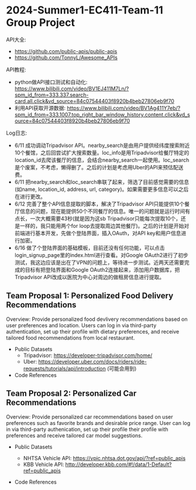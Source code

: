 2024-Summer1-EC411-Team-11 Group Project
=========================================
API大全:
- https://github.com/public-apis/public-apis
- https://github.com/TonnyL/Awesome_APIs

API教程:
- python做API接口测试和自动化: https://www.bilibili.com/video/BV1EJ411M7Ln/?spm_id_from=333.337.search-card.all.click&vd_source=84c07544403f8920b4beb27806eb9f70
- 利用API获取开源数据: https://www.bilibili.com/video/BV1Ag411Y7eb/?spm_id_from=333.1007.top_right_bar_window_history.content.click&vd_source=84c07544403f8920b4beb27806eb9f70

Log日志:
- 6/11 成功调动Tripadvisor API。nearby_search是由用户提供经纬度搜索附近10个餐馆，之后回尝试扩大搜索数量。loc_info是用Tripadvisor给餐厅特定的location_id去爬该餐厅的信息，会结合nearby_search一起使用。loc_search是个废案，不考虑，懒得删了。之后的计划是考虑用Uber的API来预估配送费。
- 6/11 把nearby_search和loc_search串联了起来，筛选了目前感觉需要的信息(如name, location_id, address, url, category)。如果需要更多信息可以之后在进行更改。
- 6/12 完善了整个API信息提取的脚本，解决了Tripadvisor API只能提供10个餐厅信息的问题，现在能提供50个不同餐厅的信息。唯一的问题就是运行时间有点长，一次大概需要43秒(就是因为这sb Tripadvisor只能每次提取10个，还是一样的，我只能用两个for loop去提取周边其他餐厅)。之后的计划是开始对前端进行基本开发，先做个登陆界面，插入OAuth，对API key和用户信息进行加密。
- 6/16 做了个登陆界面的基础模板，目前还没有任何功能，可以点击login_signup_page里的index.html进行查看。对Google OAuth2进行了初步测试，我这边应该是出在了VPN的问题上，等待进一步测试。近两天还需要完成的目标有把登陆界面和Google OAuth2连接起来，添加用户数据库，把Tripadvisor API改成以医院为中心对周边的做租房信息进行提取。

Team Proposal 1: Personalized Food Delivery Recommendations
-----------------------------------------------------------
Overview:
Provide personalized food devlivery recommendations based on user preferences and location. Users can log in via third-party authentication, set up their profile with dietary preferences, and receive tailored food recommendations from local restaurant.
- Public Datasets
	- Tripadvisor: https://developer-tripadvisor.com/home/
	- Uber: https://developer.uber.com/docs/riders/ride-requests/tutorials/api/introduction (可能会用到)
- Code References

Team Proposal 2: Personalized Car Recommendations
-------------------------------------------------
Overview:
Provide personalized car recommendations based on user preferences such as favorite brands and desirable price range. User can log in via third-party authenication, set up their profile their profile with preferences and receive tailored car model suggestions.
- Public Datasets
	- NHTSA Vehicle API: https://vpic.nhtsa.dot.gov/api/?ref=public_apis
	- KBB Vehicle API: http://developer.kbb.com/#!/data/1-Default?ref=public_apis

- Code References

